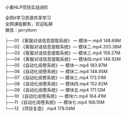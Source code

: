 小象NLP项目实战进阶

全网it学习资源共享学习<br>全网课程都有，欢迎私聊<br>微信：jerryttom<br>

├──01 《客服对话信息提取系统》 — 模块一.mp4 148.69M<br> ├──02 《客服对话信息提取系统》— 模块二.mp4 203.38M<br> ├──03 《客服对话信息提取系统》— 模块三.mp4 158.27M<br> ├──04 《客服对话信息提取系统》— 模块四.mp4 148.92M<br> ├──05 《自动化阅卷系统》— 模块一.mp4 183.97M<br> ├──06 《自动化阅卷系统》— 模块二.mp4 148.95M<br> ├──07 《自动化阅卷系统》— 模块三.mp4 173.51M<br> ├──08 《自动化阅卷系统》— 模块四.mp4 152.62M<br> ├──09 《自动化阅卷系统》— 模块五.mp4 171.12M<br> ├──10 《自动化阅卷系统》— 模块六.mp4 164.41M<br> ├──11 《自动化阅卷系统》— 模块七.mp4 166.10M<br> └──12 《项目复盘》.mp4 179.04M